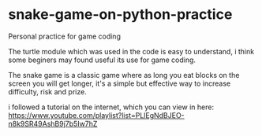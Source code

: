 # snake-game-on-python-practice
Personal practice for game coding

The turtle module which was used in the code is easy to understand,
i think some beginers may found useful its use for game coding.

The snake game is a classic game where as long you eat blocks on the screen you
will get longer, it's a simple but effective way to increase difficulty, risk and prize.


i followed a tutorial on the internet, which you can view in here: https://www.youtube.com/playlist?list=PLlEgNdBJEO-n8k9SR49AshB9j7b5Iw7hZ

